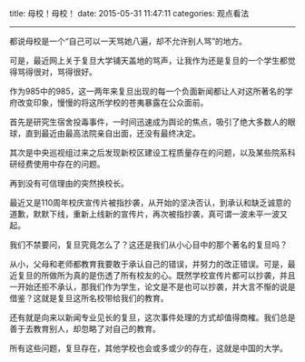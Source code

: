 title: 母校！母校！
date: 2015-05-31 11:47:11
categories: 观点看法

---
都说母校是一个“自己可以一天骂她八遍，却不允许别人骂”的地方。

<!--more-->

可是，最近网上关于复旦大学铺天盖地的骂声，让我作为还是复旦的一个学生都觉得骂得很对，骂得很好。

作为985中的985，这一两年来复旦出现的每一个负面新闻都让人对这所著名的学府改变印象，慢慢的将这所学校的苍夷暴露在公众面前。

首先是研究生宿舍投毒事件，一时间迅速成为舆论的焦点，吸引了绝大多数人的眼球，直到最近由最高法院亲自出面，还没有最终决定。

其次是中央巡视组过来之后发现新校区建设工程质量存在的问题，以及某些院系科研经费使用中存在的问题。

再到没有可信理由的突然换校长。

最近又是110周年校庆宣传片被指抄袭，从开始的坚决否认，到承认和缺乏诚意的道歉，默默下线，重新上线新的宣传片，再次被指抄袭，真可谓一波未平一波又起。

我们不禁要问，复旦究竟怎么了？这还是我们从小心目中的那个著名的复旦吗？

从小，父母和老师都教育我要敢于承认自己的错误，并努力的改正错误。可是，最近复旦的所做所为真的是伤透了所有校友的心。既然学校宣传片都可以抄袭，并且一开始还拒不承认，那我们作为学生，论文是不是也可以抄袭，并大言不惭的说是借鉴？这就是复旦这所名校带给我们的教育。

还有就是向来以新闻专业见长的复旦，这次事件处理的方式却值得商榷。我们总是善于去教育别人，却忽略了对自己的教育。

所有这些问题，复旦存在，其他学校也会或多或少的存在，这就是中国的大学。
